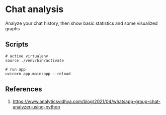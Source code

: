 # Chat analysis

Analyze your chat history, then show basic statistics and some visualized graphs

## Scripts

```shell
# active virtualenv
source ./venv/bin/activate

# run app
uvicorn app.main:app --reload
```

## References

1. <https://www.analyticsvidhya.com/blog/2021/04/whatsapp-group-chat-analyzer-using-python>
